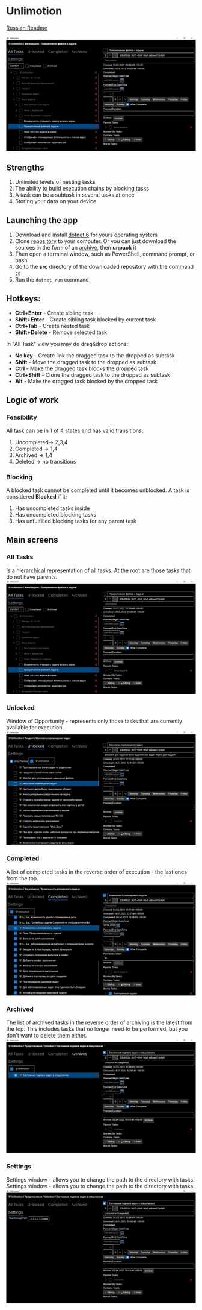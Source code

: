 ﻿# Unlimotion
[Russian Readme](README.RU.md)

![All Tasks](media/All%20Tasks.jpg)

## Strengths
1. Unlimited levels of nesting tasks
2. The ability to build execution chains by blocking tasks
3. A task can be a subtask in several tasks at once
4. Storing your data on your device

## Launching the app
1. Download and install [dotnet 6](https://dotnet.microsoft.com/en-us/download/dotnet/6.0 ) for yours operating system
2. Clone [repository](x-github-client://openRepo/https://github.com/Kibnet/Unlimited) to your computer. Or you can just download the sources in the form of an [archive](https://github.com/Kibnet/Unlimotion/archive/refs/heads/main.zip), then **unpack** it
3. Then open a terminal window, such as PowerShell, command prompt, or bash
4. Go to the **src** directory of the downloaded repository with the command [`cd`](https://en.wikipedia.org/wiki/Cd_(command))
5. Run the `dotnet run` command

## Hotkeys:
- **Ctrl+Enter** - Create sibling task
- **Shift+Enter** - Create sibling task blocked by current task
- **Ctrl+Tab** - Create nested task
- **Shift+Delete** - Remove selected task

In "All Task" view you may do drag&drop actions:
- **No key** - Create link the dragged task to the dropped as subtask
- **Shift** - Move the dragged task to the dropped as subtask
- **Ctrl** - Make the dragged task blocks the dropped task
- **Ctrl+Shift** - Clone the dragged task to the dropped as subtask
- **Alt** - Make the dragged task blocked by the dropped task

## Logic of work

### Feasibility
All task can be in 1 of 4 states and has valid transitions:
1. Uncompleted-> 2,3,4
2. Completed -> 1,4
3. Archived -> 1,4
4. Deleted -> no transitions

### Blocking
A blocked task cannot be completed until it becomes unblocked.
A task is considered **Blocked** if it:
1. Has uncompleted tasks inside
2. Has uncompleted blocking tasks
3. Has unfulfilled blocking tasks for any parent task

## Main screens

### All Tasks
Is a hierarchical representation of all tasks.
At the root are those tasks that do not have parents.
![All Tasks](media/All%20Tasks.jpg)

### Unlocked
Window of Opportunity - represents only those tasks that are currently available for execution.
![Unlocked](media/Unlocked.jpg)

### Completed
A list of completed tasks in the reverse order of execution - the last ones from the top.
![Completed](media/Completed.jpg)

### Archived
The list of archived tasks in the reverse order of archiving is the latest from the top. This includes tasks that no longer need to be performed, but you don't want to delete them either.
![Archived](media/Archived.jpg)

### Settings
Settings window - allows you to change the path to the directory with tasks.
Settings window - allows you to change the path to the directory with tasks.
![Settings](media/Settings.jpg)
